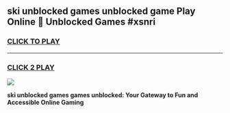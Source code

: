 
## ski unblocked games unblocked game Play Online 👋 Unblocked Games #xsnri
<h3>
<a href="https://premium.freeplayer.one?title=ski_unblocked_games&ref=21F">CLICK TO PLAY</a></h3>
<hr>

<h3>
<a href="https://premium.freeplayer.one?title=ski_unblocked_games&ref=21F">CLICK 2 PLAY</a>
  
</h3>

<a href="https://premium.freeplayer.one?title=ski_unblocked_games&ref=21F/"><img src="https://clearcache.store/games.png"></a>


**ski unblocked games games unblocked: Your Gateway to Fun and Accessible Online Gaming**
